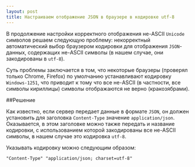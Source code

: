 ```yaml
---
layout: post
title: Настраиваем отображение JSON в браузере в кодировке utf-8
---
```


В продолжение настройки корректного отображения не-ASCII `Unicode` символов
решаем следующую проблему: некорректный автоматический выбор браузером кодировки
для отображения `JSON`-данных, содержащих не-ASCII символы (в нашем случае, они
закодированы в `utf-8`).

Суть проблемы заключается в том, что некоторые браузеры (проверял только Chrome,
Firefox) по умолчанию устанавливают кодировку `Windows-1251`, что приводит к
тому что все не-ASCII (в частности, все символы кириллицы) символы отображаются
не верно (кракозябрами).

##Решение

Как известно, если сервер передает данные в формате `JSON`, он должен установить
для заголовка `Content-Type` значение `application/json`. Оказывается, в этом
заголовке можно также передать и название кодировки, с использованием которой
закодированы все не-ASCII символы, в нашем случае это кодировка `utf-8`.

Указывать кодировку можно следующим образом:

```
"Content-Type" "application/json; charset=utf-8"
```
